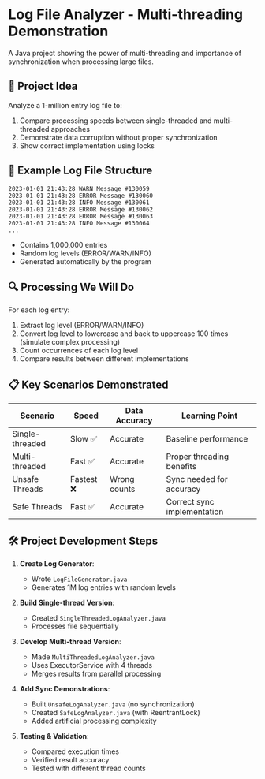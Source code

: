 
# Log File Analyzer - Multi-threading Demonstration

A Java project showing the power of multi-threading and importance of synchronization when processing large files.

## 🎯 Project Idea
Analyze a 1-million entry log file to:
1. Compare processing speeds between single-threaded and multi-threaded approaches
2. Demonstrate data corruption without proper synchronization
3. Show correct implementation using locks

## 📄 Example Log File Structure
```plaintext
2023-01-01 21:43:28 WARN Message #130059
2023-01-01 21:43:28 ERROR Message #130060
2023-01-01 21:43:28 INFO Message #130061
2023-01-01 21:43:28 ERROR Message #130062
2023-01-01 21:43:28 ERROR Message #130063
2023-01-01 21:43:28 INFO Message #130064
...
```
- Contains 1,000,000 entries
- Random log levels (ERROR/WARN/INFO)
- Generated automatically by the program

## 🔍 Processing We Will Do
For each log entry:
1. Extract log level (ERROR/WARN/INFO)
2. Convert log level to lowercase and back to uppercase 100 times (simulate complex processing)
3. Count occurrences of each log level
4. Compare results between different implementations

## 📋 Key Scenarios Demonstrated
| Scenario | Speed | Data Accuracy | Learning Point |
|----------|-------|---------------|----------------|
| Single-threaded | Slow ✅ | Accurate | Baseline performance |
| Multi-threaded | Fast ✅ | Accurate | Proper threading benefits |
| Unsafe Threads | Fastest ❌ | Wrong counts | Sync needed for accuracy |
| Safe Threads | Fast ✅ | Accurate | Correct sync implementation |

## 🛠️ Project Development Steps
1. **Create Log Generator**:
   - Wrote `LogFileGenerator.java`
   - Generates 1M log entries with random levels

2. **Build Single-thread Version**:
   - Created `SingleThreadedLogAnalyzer.java`
   - Processes file sequentially

3. **Develop Multi-thread Version**:
   - Made `MultiThreadedLogAnalyzer.java`
   - Uses ExecutorService with 4 threads
   - Merges results from parallel processing

4. **Add Sync Demonstrations**:
   - Built `UnsafeLogAnalyzer.java` (no synchronization)
   - Created `SafeLogAnalyzer.java` (with ReentrantLock)
   - Added artificial processing complexity

5. **Testing & Validation**:
   - Compared execution times
   - Verified result accuracy
   - Tested with different thread counts


